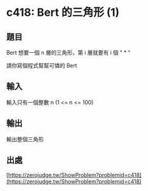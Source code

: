 # c418: Bert 的三角形 (1)

## 題目

Bert 想要一個 n 層的三角形，第 i 層就要有 i 個 " \* "

請你寫個程式幫幫可憐的 Bert

## 輸入

輸入只有一個整數 n (1 <= n <= 100)

## 輸出

輸出整個三角形

## 出處

[https://zerojudge.tw/ShowProblem?problemid=c418](https://zerojudge.tw/ShowProblem?problemid=c418)
